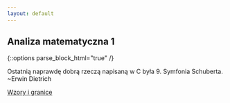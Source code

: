 ```yaml
---
layout: default
---
```

Analiza matematyczna 1
---
{::options parse_block_html="true" /}
<div class="math-box">
Ostatnią naprawdę dobrą rzeczą napisaną w C była 9. Symfonia Schuberta.
~Erwin Dietrich
</div>


<a href="http://ki.pwr.edu.pl/kobylanski/dydaktyka/page6/page/index.html">Wzory i granice</a>

